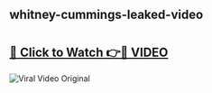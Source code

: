 ## whitney-cummings-leaked-video 

# <h2><a href="http://freeplayer.one?title=whitney-cummings-leaked-video&ref=21J">🔗 Click to Watch 👉🔴 VIDEO</a></h2>

<a href="http://freeplayer.one?title=whitney-cummings-leaked-video&ref=21J" rel="nofollow" data-target="animated-image.originalLink"><img src="https://i.ibb.co.com/xMMVF88/686577567.gif" alt="Viral Video Original" style="max-width: 100%; display: inline-block;" data-target="animated-image.originalImage"></a>

